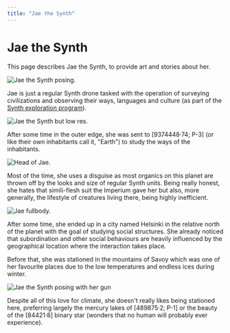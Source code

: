 ```yaml
---
title: "Jae the Synth"
---
```


# Jae the Synth

This page describes Jae the Synth, to provide art and stories about her.

![Jae the Synth posing.](/files/img/jae/fb-posing.webp)

Jae is just a regular Synth drone tasked with the operation of surveying civilizations and observing their ways, languages and culture (as part of the <span class="int">[Synth exploration program](/wiki/stories/synths#beyond-exploration--conquest)</span>).

![Jae the Synth but low res.](/files/img/jae/JaeCommCBig.webp)

After some time in the outer edge, she was sent to [9374448·74; P-3] (or like their own inhabitants call it, "Earth") to study the ways of the inhabitants.

![Head of Jae.](/files/img/jae/jae1.webp)

Most of the time, she uses a disguise as most organics on this planet are thrown off by the looks and size of regular Synth units. Being really honest, she hates that simili-flesh suit the Imperium gave her but also, more generally, the lifestyle of creatures living there, being highly inefficient.

![Jae fullbody.](/files/img/jae/2021_05_13_0st_Kleki.webp)

After some time, she ended up in a city named Helsinki in the relative north of the planet with the goal of studying social structures. She already noticed that subordination and other social behaviours are heavily influenced by the geographical location where the interaction takes place.

Before that, she was stationed in the mountains of Savoy which was one of her favourite places due to the low temperatures and endless ices during winter.

![Jae the Synth posing with her gun](/files/img/jae/nobg.gif)

Despite all of this love for climate, she doesn't really likes being stationed here, preferring largely the mercury lakes of [489875·2; P-1] or the beauty of the [84421·8] binary star (wonders that no human will probably ever experience).
